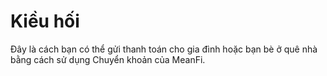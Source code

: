 # Kiều hối

Đây là cách bạn có thể gửi thanh toán cho gia đình hoặc bạn bè ở quê nhà bằng cách sử dụng Chuyển khoản của MeanFi.
